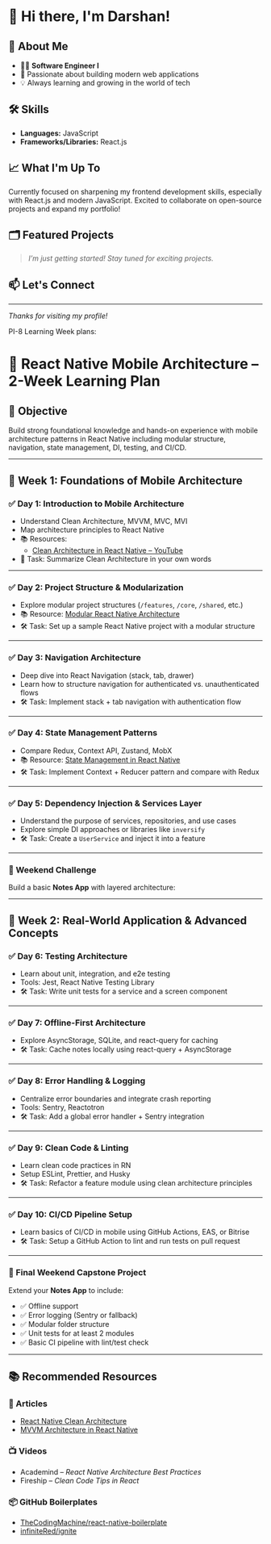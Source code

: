 # 👋 Hi there, I'm Darshan!

<!-- Profile Views Counter (optional) -->
<!-- ![Profile views](https://gpvc.arturio.dev/darshanpb111) -->

## 🚀 About Me

- 👨‍💻 **Software Engineer I**
- 🌟 Passionate about building modern web applications
- 💡 Always learning and growing in the world of tech

## 🛠️ Skills

- **Languages:** JavaScript
- **Frameworks/Libraries:** React.js

## 📈 What I'm Up To

Currently focused on sharpening my frontend development skills, especially with React.js and modern JavaScript. Excited to collaborate on open-source projects and expand my portfolio!

## 🗂️ Featured Projects

> _I’m just getting started! Stay tuned for exciting projects._

<!-- You can add your top repositories here, for example: -->
<!--
- [Project Name](https://github.com/darshanpb111/project-name): Short project description
-->

## 📫 Let's Connect

<!--
- [LinkedIn](https://www.linkedin.com/in/yourprofile)
- [Twitter](https://twitter.com/yourhandle)
- [Portfolio](https://yourwebsite.com)
-->

---

_Thanks for visiting my profile!_


PI-8 Learning Week plans:

# 📱 React Native Mobile Architecture – 2-Week Learning Plan

## 🎯 Objective
Build strong foundational knowledge and hands-on experience with mobile architecture patterns in React Native including modular structure, navigation, state management, DI, testing, and CI/CD.

---

## 📅 Week 1: Foundations of Mobile Architecture

### ✅ Day 1: Introduction to Mobile Architecture
- Understand Clean Architecture, MVVM, MVC, MVI
- Map architecture principles to React Native
- 📚 Resources:
  - [Clean Architecture in React Native – YouTube](https://www.youtube.com/results?search_query=react+native+clean+architecture)
- 📝 Task: Summarize Clean Architecture in your own words

---

### ✅ Day 2: Project Structure & Modularization
- Explore modular project structures (`/features`, `/core`, `/shared`, etc.)
- 📚 Resource: [Modular React Native Architecture](https://medium.com/@AlexMiranda/modular-react-native-architecture-1dfc6bcf4d84)
- 🛠️ Task: Set up a sample React Native project with a modular structure

---

### ✅ Day 3: Navigation Architecture
- Deep dive into React Navigation (stack, tab, drawer)
- Learn how to structure navigation for authenticated vs. unauthenticated flows
- 🛠️ Task: Implement stack + tab navigation with authentication flow

---

### ✅ Day 4: State Management Patterns
- Compare Redux, Context API, Zustand, MobX
- 📚 Resource: [State Management in React Native](https://blog.logrocket.com/react-native-state-management-comparison/)
- 🛠️ Task: Implement Context + Reducer pattern and compare with Redux

---

### ✅ Day 5: Dependency Injection & Services Layer
- Understand the purpose of services, repositories, and use cases
- Explore simple DI approaches or libraries like `inversify`
- 🛠️ Task: Create a `UserService` and inject it into a feature

---

### 📌 Weekend Challenge
Build a basic **Notes App** with layered architecture:



---

## 📅 Week 2: Real-World Application & Advanced Concepts

### ✅ Day 6: Testing Architecture
- Learn about unit, integration, and e2e testing
- Tools: Jest, React Native Testing Library
- 🛠️ Task: Write unit tests for a service and a screen component

---

### ✅ Day 7: Offline-First Architecture
- Explore AsyncStorage, SQLite, and react-query for caching
- 🛠️ Task: Cache notes locally using react-query + AsyncStorage

---

### ✅ Day 8: Error Handling & Logging
- Centralize error boundaries and integrate crash reporting
- Tools: Sentry, Reactotron
- 🛠️ Task: Add a global error handler + Sentry integration

---

### ✅ Day 9: Clean Code & Linting
- Learn clean code practices in RN
- Setup ESLint, Prettier, and Husky
- 🛠️ Task: Refactor a feature module using clean architecture principles

---

### ✅ Day 10: CI/CD Pipeline Setup
- Learn basics of CI/CD in mobile using GitHub Actions, EAS, or Bitrise
- 🛠️ Task: Setup a GitHub Action to lint and run tests on pull request

---

### 📌 Final Weekend Capstone Project
Extend your **Notes App** to include:
- ✅ Offline support
- ✅ Error logging (Sentry or fallback)
- ✅ Modular folder structure
- ✅ Unit tests for at least 2 modules
- ✅ Basic CI pipeline with lint/test check

---

## 📚 Recommended Resources

### 📘 Articles
- [React Native Clean Architecture](https://medium.com/@leandromarino/react-native-clean-architecture-87c1780e2443)
- [MVVM Architecture in React Native](https://dev.to/abdulbasit313/mvvm-architecture-pattern-in-react-native-23in)

### 📺 Videos
- Academind – *React Native Architecture Best Practices*
- Fireship – *Clean Code Tips in React*

### 📦 GitHub Boilerplates
- [TheCodingMachine/react-native-boilerplate](https://github.com/thecodingmachine/react-native-boilerplate)
- [infiniteRed/ignite](https://github.com/infinitered/ignite)


